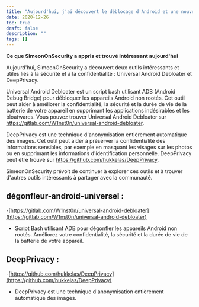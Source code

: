```yaml
---
title: "Aujourd'hui, j'ai découvert le déblocage d'Android et une nouvelle technique de confidentialité"
date: 2020-12-26
toc: true
draft: false
description: ""
tags: []
---
```


**Ce que SimeonOnSecurity a appris et trouvé intéressant aujourd'hui**

Aujourd'hui, SimeonOnSecurity a découvert deux outils intéressants et utiles liés à la sécurité et à la confidentialité : Universal Android Debloater et DeepPrivacy.

Universal Android Debloater est un script bash utilisant ADB (Android Debug Bridge) pour débloquer les appareils Android non rootés. Cet outil peut aider à améliorer la confidentialité, la sécurité et la durée de vie de la batterie de votre appareil en supprimant les applications indésirables et les bloatwares. Vous pouvez trouver Universal Android Debloater sur https://gitlab.com/W1nst0n/universal-android-debloater.

DeepPrivacy est une technique d'anonymisation entièrement automatique des images. Cet outil peut aider à préserver la confidentialité des informations sensibles, par exemple en masquant les visages sur les photos ou en supprimant les informations d'identification personnelle. DeepPrivacy peut être trouvé sur https://github.com/hukkelas/DeepPrivacy.

SimeonOnSecurity prévoit de continuer à explorer ces outils et à trouver d'autres outils intéressants à partager avec la communauté.

## dégonfleur-android-universel :
-[https://gitlab.com/W1nst0n/universal-android-debloater](https://gitlab.com/W1nst0n/universal-android-debloater)
- Script Bash utilisant ADB pour dégonfler les appareils Android non rootés. Améliorez votre confidentialité, la sécurité et la durée de vie de la batterie de votre appareil.

## DeepPrivacy :
-[https://github.com/hukkelas/DeepPrivacy](https://github.com/hukkelas/DeepPrivacy)
- DeepPrivacy est une technique d'anonymisation entièrement automatique des images.
